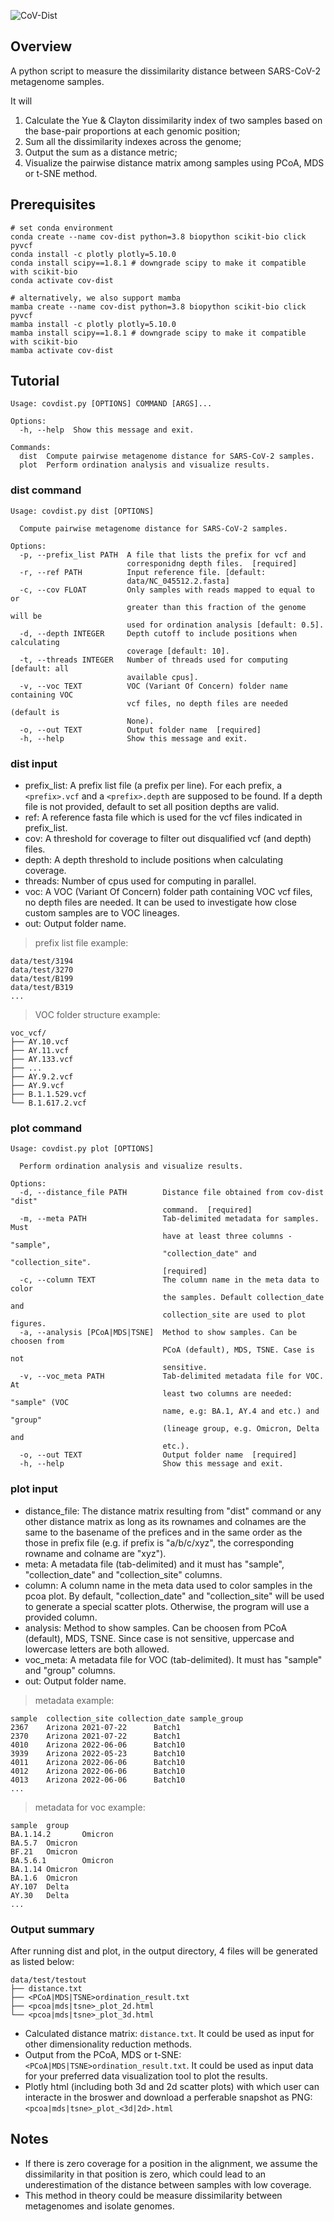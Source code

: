 ![CoV-Dist ](covdist.svg)

## Overview
A python script to measure the dissimilarity distance between SARS-CoV-2 metagenome samples.

It will 
1) Calculate the Yue & Clayton dissimilarity index of two samples based on the base-pair proportions at each genomic position;
2) Sum all the dissimilarity indexes across the genome;
3) Output the sum as a distance metric;
4) Visualize the pairwise distance matrix among samples using PCoA, MDS or t-SNE method.

## Prerequisites
```
# set conda environment
conda create --name cov-dist python=3.8 biopython scikit-bio click pyvcf
conda install -c plotly plotly=5.10.0
conda install scipy==1.8.1 # downgrade scipy to make it compatible with scikit-bio
conda activate cov-dist
```

```
# alternatively, we also support mamba
mamba create --name cov-dist python=3.8 biopython scikit-bio click pyvcf
mamba install -c plotly plotly=5.10.0
mamba install scipy==1.8.1 # downgrade scipy to make it compatible with scikit-bio
mamba activate cov-dist
```

## Tutorial

```
Usage: covdist.py [OPTIONS] COMMAND [ARGS]...

Options:
  -h, --help  Show this message and exit.

Commands:
  dist  Compute pairwise metagenome distance for SARS-CoV-2 samples.
  plot  Perform ordination analysis and visualize results.
```

### dist command
```
Usage: covdist.py dist [OPTIONS]

  Compute pairwise metagenome distance for SARS-CoV-2 samples.

Options:
  -p, --prefix_list PATH  A file that lists the prefix for vcf and
                          corresponidng depth files.  [required]
  -r, --ref PATH          Input reference file. [default:
                          data/NC_045512.2.fasta]
  -c, --cov FLOAT         Only samples with reads mapped to equal to or
                          greater than this fraction of the genome will be
                          used for ordination analysis [default: 0.5].
  -d, --depth INTEGER     Depth cutoff to include positions when calculating
                          coverage [default: 10].
  -t, --threads INTEGER   Number of threads used for computing [default: all
                          available cpus].
  -v, --voc TEXT          VOC (Variant Of Concern) folder name containing VOC
                          vcf files, no depth files are needed (default is
                          None).
  -o, --out TEXT          Output folder name  [required]
  -h, --help              Show this message and exit.
```

### dist input
* prefix_list: A prefix list file (a prefix per line). For each prefix, a `<prefix>.vcf` and a `<prefix>.depth` are supposed to be found. If a depth file is not provided, default to set all position depths are valid.
* ref: A reference fasta file which is used for the vcf files indicated in prefix_list.
* cov: A threshold for coverage to filter out disqualified vcf (and depth) files.
* depth: A depth threshold to include positions when calculating coverage.
* threads: Number of cpus used for computing in parallel.
* voc: A VOC (Variant Of Concern) folder path containing VOC vcf files, no depth files are needed. It can be used to investigate how close custom samples are to VOC lineages.
* out: Output folder name.

> prefix list file example:
```
data/test/3194
data/test/3270
data/test/B199
data/test/B319
...
```

> VOC folder structure example:
```
voc_vcf/
├── AY.10.vcf
├── AY.11.vcf
├── AY.133.vcf
├── ...
├── AY.9.2.vcf
├── AY.9.vcf
├── B.1.1.529.vcf
└── B.1.617.2.vcf
```

### plot command
```
Usage: covdist.py plot [OPTIONS]

  Perform ordination analysis and visualize results.

Options:
  -d, --distance_file PATH        Distance file obtained from cov-dist "dist"
                                  command.  [required]
  -m, --meta PATH                 Tab-delimited metadata for samples. Must
                                  have at least three columns - "sample",
                                  "collection_date" and "collection_site".
                                  [required]
  -c, --column TEXT               The column name in the meta data to color
                                  the samples. Default collection_date and
                                  collection_site are used to plot figures.
  -a, --analysis [PCoA|MDS|TSNE]  Method to show samples. Can be choosen from
                                  PCoA (default), MDS, TSNE. Case is not
                                  sensitive.
  -v, --voc_meta PATH             Tab-delimited metadata file for VOC. At
                                  least two columns are needed: "sample" (VOC
                                  name, e.g: BA.1, AY.4 and etc.) and "group"
                                  (lineage group, e.g. Omicron, Delta and
                                  etc.).
  -o, --out TEXT                  Output folder name  [required]
  -h, --help                      Show this message and exit.
```

### plot input
* distance_file: The distance matrix resulting from "dist" command or any other distance matrix as long as its rownames and colnames are the same to the basename of the prefices and in the same order as the those in prefix file (e.g. if prefix is "a/b/c/xyz", the corresponding rowname and colname are "xyz").
* meta: A metadata file (tab-delimited) and it must has "sample", "collection_date" and "collection_site" columns.
* column: A column name in the meta data used to color samples in the pcoa plot. By default, "collection_date" and "collection_site" will be used to generate a special scatter plots. Otherwise, the program will use a provided column.
* analysis: Method to show samples. Can be choosen from PCoA (default), MDS, TSNE. Since case is not sensitive, uppercase and lowercase letters are both allowed.
* voc_meta: A metadata file for VOC (tab-delimited). It must has "sample" and "group" columns.
* out: Output folder name.

> metadata example:
```
sample  collection_site collection_date sample_group
2367    Arizona 2021-07-22      Batch1
2370    Arizona 2021-07-22      Batch1
4010    Arizona 2022-06-06      Batch10
3939    Arizona 2022-05-23      Batch10
4011    Arizona 2022-06-06      Batch10
4012    Arizona 2022-06-06      Batch10
4013    Arizona 2022-06-06      Batch10
...
```

> metadata for voc example:
```
sample  group
BA.1.14.2       Omicron
BA.5.7  Omicron
BF.21   Omicron
BA.5.6.1        Omicron
BA.1.14 Omicron
BA.1.6  Omicron
AY.107  Delta
AY.30   Delta
...
```

### Output summary
After running dist and plot, in the output directory, 4 files will be generated as listed below:
```
data/test/testout
├── distance.txt
├── <PCoA|MDS|TSNE>ordination_result.txt
├── <pcoa|mds|tsne>_plot_2d.html
└── <pcoa|mds|tsne>_plot_3d.html
```

* Calculated distance matrix: `distance.txt`. It could be used as input for other dimensionality reduction methods.
* Output from the PCoA, MDS or t-SNE: `<PCoA|MDS|TSNE>ordination_result.txt`. It could be used as input data for your preferred data visualization tool to plot the results.
* Plotly html (including both 3d and 2d scatter plots) with which user can interacte in the broswer and download a perferable snapshot as PNG: `<pcoa|mds|tsne>_plot_<3d|2d>.html`

## Notes
* If there is zero coverage for a position in the alignment, we assume the dissimilarity in that position is zero, which could lead to an underestimation of the distance between samples with low coverage.
* This method in theory could be measure dissimilarity between metagenomes and isolate genomes.
